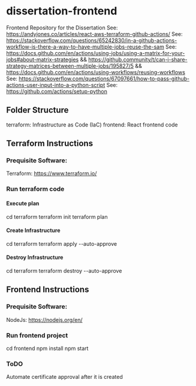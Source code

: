 # dissertation-frontend
Frontend Repository for the Dissertation
See: https://andyjones.co/articles/react-aws-terraform-github-actions/
See: https://stackoverflow.com/questions/65242830/in-a-github-actions-workflow-is-there-a-way-to-have-multiple-jobs-reuse-the-sam
See: https://docs.github.com/en/actions/using-jobs/using-a-matrix-for-your-jobs#about-matrix-strategies && https://github.community/t/can-i-share-strategy-matrices-between-multiple-jobs/195827/5 && https://docs.github.com/en/actions/using-workflows/reusing-workflows
See: https://stackoverflow.com/questions/67097661/how-to-pass-github-actions-user-input-into-a-python-script
See: https://github.com/actions/setup-python

## Folder Structure
terraform: Infrastructure as Code (IaC)
frontend: React frontend code
 
## Terraform Instructions
### Prequisite Software:
Terraform: https://www.terraform.io/

### Run terraform code
#### Execute plan
cd terraform
terraform init
terraform plan

#### Create Infrastructure
cd terraform
terraform apply --auto-approve

#### Destroy Infrastructure
cd terraform
terraform destroy --auto-approve


## Frontend Instructions
### Prequisite Software:
NodeJs: https://nodejs.org/en/

### Run frontend project
cd frontend
npm install
npm start

### ToDO
Automate certificate approval after it is created